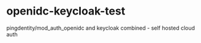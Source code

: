 # openidc-keycloak-test
pingdentity/mod_auth_openidc and keycloak combined - self hosted cloud auth
